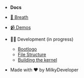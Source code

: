 - **Docs**
- [🐧 Breath](/)
- [📹 Demos](/demos)
- 👨‍💻 Development (in progress)
    - [Bootlogo](/bootlogo)
    - [File Structure](/file_structure)
    - [Building the kernel](/kernel)

- Made with ❤️ by MilkyDeveloper